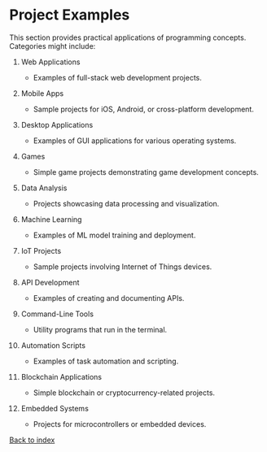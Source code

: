 # Project Examples

This section provides practical applications of programming concepts. Categories might include:

1. Web Applications
   - Examples of full-stack web development projects.

2. Mobile Apps
   - Sample projects for iOS, Android, or cross-platform development.

3. Desktop Applications
   - Examples of GUI applications for various operating systems.

4. Games
   - Simple game projects demonstrating game development concepts.

5. Data Analysis
   - Projects showcasing data processing and visualization.

6. Machine Learning
   - Examples of ML model training and deployment.

7. IoT Projects
   - Sample projects involving Internet of Things devices.

8. API Development
   - Examples of creating and documenting APIs.

9. Command-Line Tools
   - Utility programs that run in the terminal.

10. Automation Scripts
    - Examples of task automation and scripting.

11. Blockchain Applications
    - Simple blockchain or cryptocurrency-related projects.

12. Embedded Systems
    - Projects for microcontrollers or embedded devices.

[Back to index](../README.md)